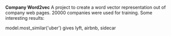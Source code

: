 **Company Word2vec**
A project to create a word vector representation out of company web pages. 20000 companies were used for training.
Some interesting results:

  model.most_similar('uber') gives
  lyft, airbnb, sidecar
